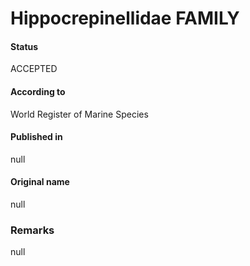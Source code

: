 Hippocrepinellidae FAMILY
=======

#### Status
ACCEPTED

#### According to
World Register of Marine Species

#### Published in
null

#### Original name
null

### Remarks
null